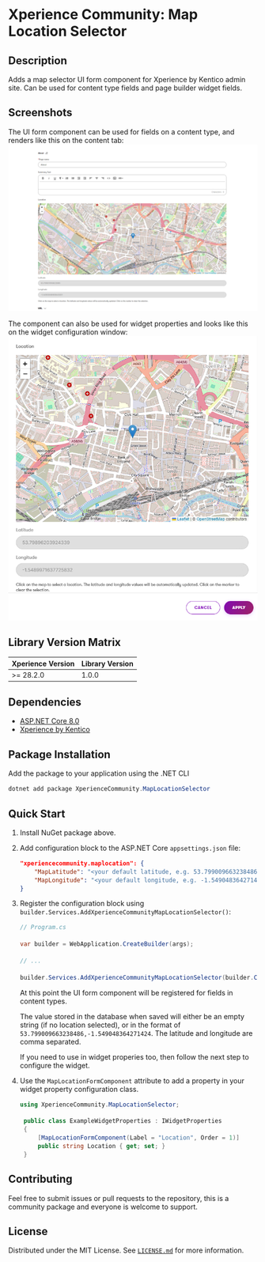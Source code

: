 ﻿# Xperience Community: Map Location Selector

## Description

Adds a map selector UI form component for Xperience by Kentico admin site. Can be used for content type fields and page builder widget fields.

## Screenshots

The UI form component can be used for fields on a content type, and renders like this on the content tab:
<a href="src/images/content-type-property.PNG">
  <img src="src/images/content-type-property.PNG" width="600" alt="Map location selector in content type">
</a>

The component can also be used for widget properties and looks like this on the widget configuration window:
<a href="src/images/widget-property.PNG">
  <img src="src/images/widget-property.PNG" width="600" alt="Map location selector in widget">
</a>

## Library Version Matrix

| Xperience Version | Library Version |
| ----------------- | --------------- |
| >= 28.2.0         | 1.0.0           |

## Dependencies

- [ASP.NET Core 8.0](https://dotnet.microsoft.com/en-us/download)
- [Xperience by Kentico](https://docs.xperience.io/xp/changelog)

## Package Installation

Add the package to your application using the .NET CLI

```powershell
dotnet add package XperienceCommunity.MapLocationSelector
```

## Quick Start

1. Install NuGet package above.
1. Add configuration block to the ASP.NET Core `appsettings.json` file:

   ```json
   "xperiencecommunity.maplocation": {
       "MapLatitude": "<your default latitude, e.g. 53.799009663238486>",
       "MapLongitude": "<your default longitude, e.g. -1.549048364271424>"
   }
   ```

1. Register the configuration block using `builder.Services.AddXperienceCommunityMapLocationSelector()`:

   ```csharp
   // Program.cs

   var builder = WebApplication.CreateBuilder(args);

   // ...

   builder.Services.AddXperienceCommunityMapLocationSelector(builder.Configuration);
   ```

   At this point the UI form component will be registered for fields in content types.

   The value stored in the database when saved will either be an empty string (if no location selected), or in the format of `53.799009663238486,-1.549048364271424`. The latitude and longitude are comma separated.

   If you need to use in widget properies too, then follow the next step to configure the widget.

1. Use the `MapLocationFormComponent` attribute to add a property in your widget property configuration class.

   ```csharp
   using XperienceCommunity.MapLocationSelector;

    public class ExampleWidgetProperties : IWidgetProperties
    {
        [MapLocationFormComponent(Label = "Location", Order = 1)]
        public string Location { get; set; }
    }
   ```


## Contributing

Feel free to submit issues or pull requests to the repository, this is a community package and everyone is welcome to support.

## License

Distributed under the MIT License. See [`LICENSE.md`](LICENSE.md) for more information.
